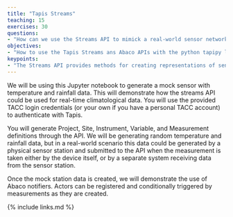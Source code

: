 ```yaml
---
title: "Tapis Streams"
teaching: 15
exercises: 30
questions:
- "How can we use the Streams API to mimick a real-world sensor network."
objectives:
- "How to use the Tapis Streams ans Abaco APIs with the python tapipy library."
keypoints:
- "The Streams API provides methods for creating representations of sensor stations and measurements for storage and retrieval."
---
```


We will be using this Jupyter notebook to generate a mock sensor with temperature and rainfall data. This will demonstrate how the streams API could be used for real-time climatological data. You will use the provided TACC login credentials (or your own if you have a personal TACC account) to authenticate with Tapis.

You will generate Project, Site, Instrument, Variable, and Measurement definitions through the API. We will be generating random temperature and rainfall data, but in a real-world scenario this data could be generated by a physical sensor station and submitted to the API when the measurement is taken either by the device itself, or by a separate system receiving data from the sensor station.

Once the mock station data is created, we will demonstrate the use of Abaco notifiers. Actors can be registered and conditionally triggered by measurements as they are created.


{% include links.md %}

